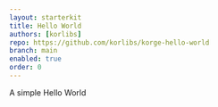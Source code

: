 ```yaml
---
layout: starterkit
title: Hello World
authors: [korlibs]
repo: https://github.com/korlibs/korge-hello-world
branch: main
enabled: true
order: 0
---
```


A simple Hello World
